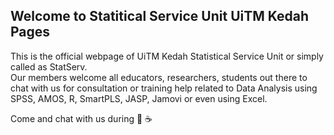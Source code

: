 ## Welcome to Statitical Service Unit UiTM Kedah Pages

This is the official webpage of UiTM Kedah Statistical Service Unit or simply called as StatServ.  
Our members welcome all educators, researchers, students out there to chat with us for consultation or training help related to Data Analysis using SPSS, AMOS, R, SmartPLS, JASP, Jamovi or even using Excel.  

Come and chat with us during :tea: :coffee: 
